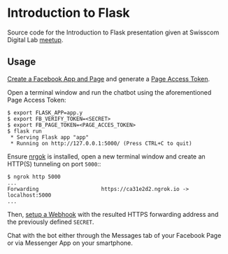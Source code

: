 # Introduction to Flask

Source code for the Introduction to Flask presentation given at Swisscom Digital Lab
[meetup](https://www.meetup.com/Swisscom-Digital-Lab/events/237521928/).


## Usage

[Create a Facebook App and Page](https://developers.facebook.com/docs/messenger-platform/guides/setup#app_and_page_setup) and generate a [Page Access Token](https://developers.facebook.com/docs/messenger-platform/guides/setup#page_access_token).

Open a terminal window and run the chatbot using the aforementioned Page Access
Token:

    $ export FLASK_APP=app.y
    $ export FB_VERIFY_TOKEN=<SECRET>
    $ export FB_PAGE_TOKEN=<PAGE_ACCES_TOKEN>
    $ flask run
     * Serving Flask app "app"
     * Running on http://127.0.0.1:5000/ (Press CTRL+C to quit)

Ensure [nrgok](https://ngrok.com/download) is installed, open a new terminal
window and create an HTTP(S) tunneling on port `5000`::

    $ ngrok http 5000
    ...
    Forwarding                    https://ca31e2d2.ngrok.io -> localhost:5000
    ...

Then, [setup a Webhook](https://developers.facebook.com/docs/messenger-platform/guides/setup#webhook_setup) with the resulted HTTPS forwarding address and the previously defined `SECRET`.

Chat with the bot either through the Messages tab of your Facebook Page or via
Messenger App on your smartphone.

